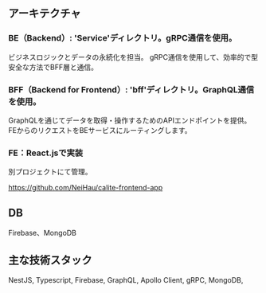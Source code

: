 ## アーキテクチャ

### BE（Backend）: 'Service'ディレクトリ。gRPC通信を使用。

ビジネスロジックとデータの永続化を担当。
gRPC通信を使用して、効率的で型安全な方法でBFF層と通信。

### BFF（Backend for Frontend）: 'bff'ディレクトリ。GraphQL通信を使用。

GraphQLを通じてデータを取得・操作するためのAPIエンドポイントを提供。
FEからのリクエストをBEサービスにルーティングします。

### FE：React.jsで実装

別プロジェクトにて管理。

https://github.com/NeiHau/calite-frontend-app

## DB

Firebase、MongoDB

## 主な技術スタック

NestJS,
Typescript,
Firebase,
GraphQL,
Apollo Client,
gRPC,
MongoDB,
